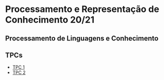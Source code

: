 # Processamento e Representação de Conhecimento 20/21
## Processamento de Linguagens e Conhecimento

## TPCs

* [TPC 1](https://github.com/dpereira7/PRC2021/tree/main/TPC's/TPC1)
* [TPC 2](https://github.com/dpereira7/PRC2021/tree/main/TPC's/TPC2)
